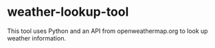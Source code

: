 # weather-lookup-tool
This tool uses Python and an API from openweathermap.org to look up weather information. 
